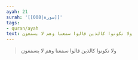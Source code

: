 ```yaml
---
ayah: 21
surah: '[[008|سورة]]'
tags:
- quran/ayah
text: ولا تكونوا كالذين قالوا سمعنا وهم لا يسمعون
---
```

> ولا تكونوا كالذين قالوا سمعنا وهم لا يسمعون
